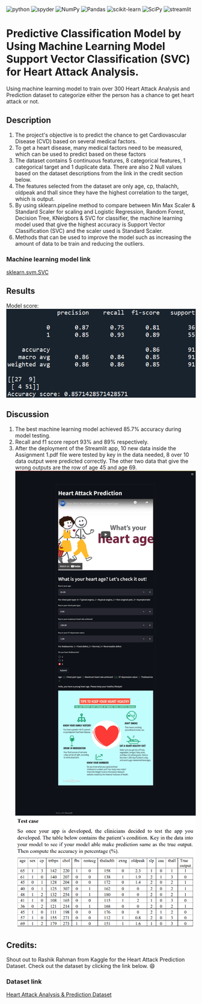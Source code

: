 <a><img alt = 'python' src="https://img.shields.io/badge/Python-14354C?style=for-the-badge&logo=python&logoColor=white"></a>
<a><img alt = 'spyder' src="https://img.shields.io/badge/Spyder%20Ide-FF0000?style=for-the-badge&logo=spyder%20ide&logoColor=white"></a>
![NumPy](https://img.shields.io/badge/numpy-%23013243.svg?style=for-the-badge&logo=numpy&logoColor=white)
![Pandas](https://img.shields.io/badge/pandas-%23150458.svg?style=for-the-badge&logo=pandas&logoColor=white)
![scikit-learn](https://img.shields.io/badge/scikit--learn-%23F7931E.svg?style=for-the-badge&logo=scikit-learn&logoColor=white)
![SciPy](https://img.shields.io/badge/SciPy-%230C55A5.svg?style=for-the-badge&logo=scipy&logoColor=%white)
<a><img alt='streamlit' src="https://img.shields.io/badge/Streamlit-FF4B4B?style=for-the-badge&logo=Streamlit&logoColor=white"></a>


# Predictive Classification Model by Using Machine Learning Model Support Vector Classification (SVC) for Heart Attack Analysis.
 Using machine learning model to train over 300  Heart Attack Analysis and Prediction dataset to categorize either the person has a chance to get heart attack or not.

## Description
1. The project's objective is to predict the chance to get Cardiovascular Disease (CVD) based on several medical factors.
2. To get a heart disease, many medical factors need to be measured, which can be used to predict based on these factors
3. The dataset contains 5 continuous features, 8 categorical features, 1 categorical target and 1 duplicate data. There are also 2 Null values based on the dataset descriptions from the link in the credit section below.
4. The features selected from the dataset are only age, cp, thalachh, oldpeak and thall since they have the highest correlation to the target, which is output.
5. By using sklearn.pipeline method to compare between Min Max Scaler & Standard Scaler for scaling and Logistic Regression, Random Forest, Decision Tree, KNeigbors & SVC for classifier, the machine learning model used that give the highest accuracy is Support Vector Classification (SVC) and the scaler used is Standard Scaler.
6. Methods that can be used to improve the model such as increasing the amount of data to be train and reducing the outliers.

### Machine learning model link
[sklearn.svm.SVC](https://scikit-learn.org/stable/modules/generated/sklearn.svm.SVC.html)

## Results
Model score:
![model_score](static/score_heart.PNG)

## Discussion
1. The best machine learning model achieved 85.7% accuracy during model testing. 
2. Recall and f1 score report 93% and 89% respectively. 
3. After the deployment of the Streamlit app, 10 new data inside the Assignment 1.pdf file were tested by key in the data needed, 8 over 10 data output were predicted correctly. The other two data that give the wrong outputs are the row of age 45 and age 69.
![streamlit_heart](static/streamlit_heart.png)
![test_case](static/test_case.PNG)

## Credits:
Shout out to Rashik Rahman from Kaggle for the Heart Attack Prediction Dataset. Check out the dataset by clicking the link below. :smile:
### Dataset link
[Heart Attack Analysis & Prediction Dataset](https://www.kaggle.com/datasets/rashikrahmanpritom/heart-attack-analysis-prediction-dataset)
